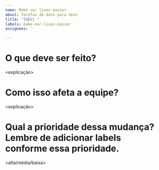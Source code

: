 ```yaml
---
name: Make our lives easier
about: Tarefas de devs para devs
title: "{DEV} "
labels: make-our-lives-easier
assignees: ''

---
```


# O que deve ser feito?
<explicação>

# Como isso afeta a equipe?
<explicação>

# Qual a prioridade dessa mudança? Lembre de adicionar labels conforme essa prioridade.
<alta/média/baixa>
